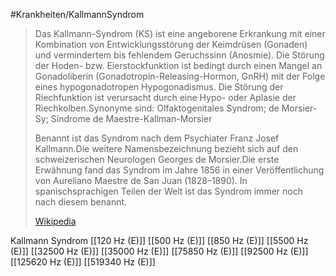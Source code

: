#Krankheiten/KallmannSyndrom

> Das Kallmann-Syndrom (KS) ist eine angeborene Erkrankung mit einer Kombination von Entwicklungsstörung der Keimdrüsen (Gonaden) und vermindertem bis fehlendem Geruchssinn (Anosmie). Die Störung der Hoden- bzw. Eierstockfunktion ist bedingt durch einen Mangel an Gonadoliberin (Gonadotropin-Releasing-Hormon, GnRH) mit der Folge eines hypogonadotropen Hypogonadismus. Die Störung der Riechfunktion ist verursacht durch eine Hypo- oder Aplasie der Riechkolben.Synonyme sind: Olfaktogenitales Syndrom; de Morsier-Sy; Síndrome de Maestre-Kallman-Morsier
>
> Benannt ist das Syndrom nach dem Psychiater Franz Josef Kallmann.Die weitere Namensbezeichnung bezieht sich auf den schweizerischen Neurologen Georges de Morsier.Die erste Erwähnung fand das Syndrom im Jahre 1856 in einer Veröffentlichung von Aureliano Maestre de San Juan (1828–1890). In spanischsprachigen Teilen der Welt ist das Syndrom immer noch nach diesem benannt.
>
> [Wikipedia](https://de.wikipedia.org/wiki/Kallmann-Syndrom)

Kallmann Syndrom
[[120 Hz (E)]]
[[500 Hz (E)]]
[[850 Hz (E)]]
[[5500 Hz (E)]]
[[32500 Hz (E)]]
[[35000 Hz (E)]]
[[75850 Hz (E)]]
[[92500 Hz (E)]]
[[125620 Hz (E)]]
[[519340 Hz (E)]]